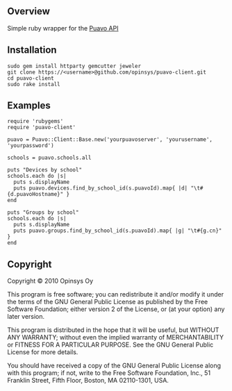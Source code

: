 ## Overview

Simple ruby wrapper for the [Puavo API](https://github.com/opinsys/puavo-user)

## Installation

    sudo gem install httparty gemcutter jeweler
    git clone https://<username>@github.com/opinsys/puavo-client.git
    cd puavo-client
    sudo rake install

## Examples

    require 'rubygems'
    require 'puavo-client'

    puavo = Puavo::Client::Base.new('yourpuavoserver', 'yourusername', 'yourpassword')
    
    schools = puavo.schools.all

    puts "Devices by school"
    schools.each do |s|
      puts s.displayName
      puts puavo.devices.find_by_school_id(s.puavoId).map{ |d| "\t#{d.puavoHostname}" }
    end

    puts "Groups by school"
    schools.each do |s|
      puts s.displayName
      puts puavo.groups.find_by_school_id(s.puavoId).map{ |g| "\t#{g.cn}" }
    end


## Copyright

Copyright © 2010 Opinsys Oy

This program is free software; you can redistribute it and/or modify it 
under the terms of the GNU General Public License as published by the 
Free Software Foundation; either version 2 of the License, or (at your 
option) any later version.

This program is distributed in the hope that it will be useful, but 
WITHOUT ANY WARRANTY; without even the implied warranty of 
MERCHANTABILITY or FITNESS FOR A PARTICULAR PURPOSE. See the GNU General 
Public License for more details.

You should have received a copy of the GNU General Public License along 
with this program; if not, write to the Free Software Foundation, Inc., 
51 Franklin Street, Fifth Floor, Boston, MA 02110-1301, USA.
